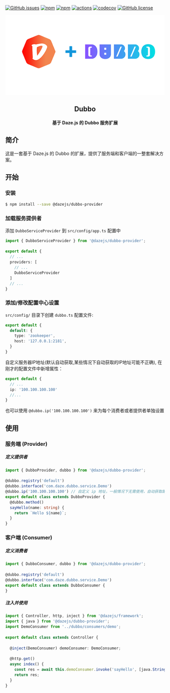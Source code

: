 [![GitHub issues](https://img.shields.io/github/issues/dazejs/dubbo-provider.svg)](https://github.com/dazejs/dubbo-provider/issues)
[![npm](https://img.shields.io/npm/v/@dazejs/dubbo-provider.svg)](https://www.npmjs.com/package/@dazejs/dubbo-provider)
[![npm](https://img.shields.io/npm/dm/@dazejs/dubbo-provider.svg)](https://www.npmjs.com/package/@dazejs/dubbo-provider)
[![actions](https://github.com/dazejs/dubbo-provider/workflows/Dubbo%20CI/badge.svg?branch=master)](https://github.com/dazejs/dubbo-provider/actions)
[![codecov](https://codecov.io/gh/dazejs/dubbo-provider/branch/master/graph/badge.svg)](https://codecov.io/gh/dazejs/dubbo-provider)
[![GitHub license](https://img.shields.io/github/license/dazejs/dubbo-provider.svg)](https://github.com/dazejs/dubbo-provider/blob/master/LICENSE)

<div align="center">
  <a href="https://github.com/dazejs/dubbo-provider">
    <img width="600" heigth="300" src="https://github.com/dazejs/dubbo-provider/blob/master/assets/logo.png">
  </a>  
  <h2>Dubbo</h2>
  <h4>基于 Daze.js 的 Dubbo 服务扩展</h4>
</div>

## 简介

这是一套基于 Daze.js 的 Dubbo 的扩展，提供了服务端和客户端的一整套解决方案。

## 开始

### 安装

```bash
$ npm install --save @dazejs/dubbo-provider
```

### 加载服务提供者

添加 `DubboServiceProvider` 到 `src/config/app.ts` 配置中

```ts
import { DubboServiceProvider } from '@dazejs/dubbo-provider';

export default {
  // ...
  providers: [
    // ...
    DubboServiceProvider
  ]
  // ...
}
```

### 添加/修改配置中心设置

`src/config/` 目录下创建 `dubbo.ts` 配置文件:

```ts
export default {
  default: {
    type: 'zookeeper',
    host: '127.0.0.1:2181',
  }
}
```

自定义服务器IP地址(默认自动获取,某些情况下自动获取的IP地址可能不正确), 在刚才的配置文件中新增属性：

```ts
export default {
  // ...
  ip: '100.100.100.100'
  //...
}
```

也可以使用 `@dubbo.ip('100.100.100.100')` 来为每个消费者或者提供者单独设置

## 使用

### 服务端 (Provider)

##### 定义提供者

```ts
import { DubboProvider, dubbo } from '@dazejs/dubbo-provider';

@dubbo.registry('default')
@dubbo.interface('com.daze.dubbo.service.Demo')
@dubbo.ip('100.100.100.100') // 自定义 ip 地址，一般情况下无需使用，自动获取即可
export default class extends DubboProvider {
  @dubbo.method()
  sayHello(name: string) {
    return `Hello ${name}`;
  }
}
```

### 客户端 (Consumer)

##### 定义消费者

```ts
import { DubboConsumer, dubbo } from '@dazejs/dubbo-provider';

@dubbo.registry('default')
@dubbo.interface('com.daze.dubbo.service.Demo')
export default class extends DubboConsumer {
}
```

##### 注入并使用

```ts
import { Controller, http, inject } from '@dazejs/framework';
import { java } from '@dazejs/dubbo-provider';
import DemoConsumer from '../dubbo/consumers/demo';

export default class extends Controller {

  @inject(DemoConsumer) demoConsumer: DemoConsumer;

  @http.get()
  async index() {
    const res = await this.demoConsumer.invoke('sayHello', [java.String('dazejs')]);
    return res;
  }
}
```